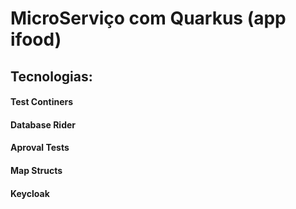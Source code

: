 # MicroServiço com Quarkus (app ifood)

## Tecnologias:
#### Test Continers
#### Database Rider
#### Aproval Tests
#### Map Structs
#### Keycloak
